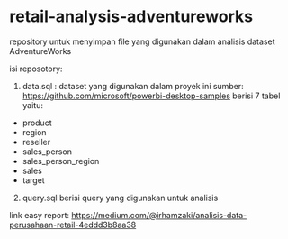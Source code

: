 # retail-analysis-adventureworks

repository untuk menyimpan file yang digunakan dalam analisis dataset AdventureWorks

isi reposotory:
1. data.sql : dataset yang digunakan dalam proyek ini
sumber: https://github.com/microsoft/powerbi-desktop-samples
berisi 7 tabel yaitu:
 - product
 - region
 - reseller
 - sales_person
 - sales_person_region
 - sales
 - target
2. query.sql
berisi query yang digunakan untuk analisis

link easy report: https://medium.com/@irhamzaki/analisis-data-perusahaan-retail-4eddd3b8aa38
